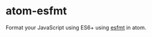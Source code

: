 # atom-esfmt

Format your JavaScript using ES6+ using [esfmt](https://github.com/dmitriiabramov/esfmt) in atom.
